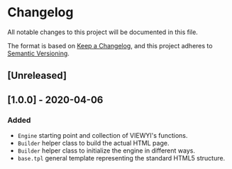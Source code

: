 # Changelog
All notable changes to this project will be documented in this file.

The format is based on [Keep a Changelog](https://keepachangelog.com/en/1.0.0/),
and this project adheres to [Semantic Versioning](https://semver.org/spec/v2.0.0.html).

## [Unreleased]

## [1.0.0] - 2020-04-06
### Added
- `Engine` starting point and collection of VIEWYI's functions.
- `Builder` helper class to build the actual HTML page. 
- `Builder` helper class to initialize the engine in different ways.
- `base.tpl` general template representing the standard HTML5 structure.
